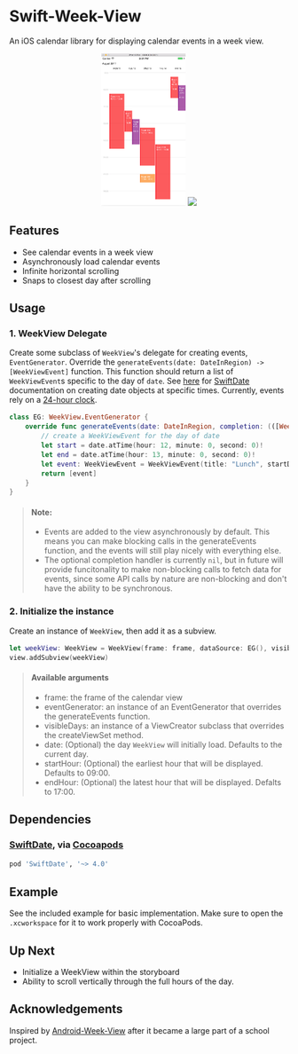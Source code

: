 # Swift-Week-View
An iOS calendar library for displaying calendar events in a week view.

<p align="center">
	<img src="Media/screen1.png" width="30%" height="auto">
	<img src="Media/screen2.gif" width="30%" height="auto">
</p> 

## Features
- See calendar events in a week view
- Asynchronously load calendar events
- Infinite horizontal scrolling
- Snaps to closest day after scrolling

## Usage
### 1. WeekView Delegate
Create some subclass of `WeekView`'s delegate for creating events, `EventGenerator`. Override the `generateEvents(date: DateInRegion) -> [WeekViewEvent]` function. This function should return a list of `WeekViewEvent`s specific to the day of `date`. See [here](malcommac.github.io/SwiftDate/manipulate_dates.html#dateatunit) for [SwiftDate](https://github.com/malcommac/SwiftDate) documentation on creating date objects at specific times. Currently, events rely on a [24-hour clock](https://en.wikipedia.org/wiki/24-hour_clock).

```Swift
class EG: WeekView.EventGenerator {
    override func generateEvents(date: DateInRegion, completion: (([WeekViewEvent]) -> Void)?) -> [WeekViewEvent] {
        // create a WeekViewEvent for the day of date
        let start = date.atTime(hour: 12, minute: 0, second: 0)!
        let end = date.atTime(hour: 13, minute: 0, second: 0)!
        let event: WeekViewEvent = WeekViewEvent(title: "Lunch", startDate: start, endDate: end)
        return [event]
    }
}
```

> #### Note:
> - Events are added to the view asynchronously by default. This means you can make blocking calls in the generateEvents function, and the events will still play nicely with everything else.
> - The optional completion handler is currently `nil`, but in future will provide funcitonality to make non-blocking calls to fetch data for events, since some API calls by nature are non-blocking and don't have the ability to be synchronous. 

### 2. Initialize the instance
Create an instance of `WeekView`, then add it as a subview.

```Swift
let weekView: WeekView = WeekView(frame: frame, dataSource: EG(), visibleDays: 5)
view.addSubview(weekView)
```
> #### Available arguments
> - frame: the frame of the calendar view
> - eventGenerator: an instance of an EventGenerator that overrides the generateEvents function.
> - visibleDays: an instance of a ViewCreator subclass that overrides the createViewSet method.
> - date: (Optional) the day `WeekView` will initially load. Defaults to the current day.
> - startHour: (Optional) the earliest hour that will be displayed. Defaults to 09:00.
> - endHour: (Optional) the latest hour that will be displayed. Defalts to 17:00.

## Dependencies
### [SwiftDate](https://github.com/malcommac/SwiftDate), via [Cocoapods](https://cocoapods.org)
```ruby
pod 'SwiftDate', '~> 4.0'
```

## Example
See the included example for basic implementation. Make sure to open the `.xcworkspace` for it to work properly with CocoaPods.

## Up Next
- Initialize a WeekView within the storyboard
- Ability to scroll vertically through the full hours of the day. 

## Acknowledgements
Inspired by [Android-Week-View](https://github.com/alamkanak/Android-Week-View) after it became a large part of a school project.